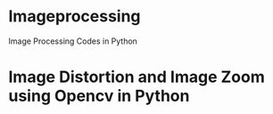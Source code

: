 # Imageprocessing
Image Processing Codes in Python
# Image Distortion and Image Zoom using Opencv in Python
